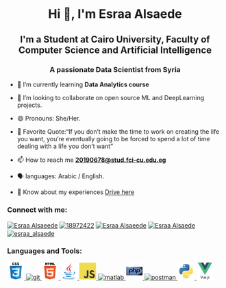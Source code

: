 <h1 align="center">Hi 👋, I'm Esraa Alsaede</h1>

<h2 align="center"> I'm a Student at Cairo University, Faculty of Computer Science and Artificial Intelligence </h2>
<h3 align="center">A passionate Data Scientist from Syria</h3>

- 🌱 I’m currently learning **Data Analytics course**
- 👯 I’m looking to collaborate on open source ML and DeepLearning projects.
- 😄 Pronouns: She/Her.
- 🔖 Favorite Quote:“If you don’t make the time to work on creating the life you want, you’re eventually going to be forced to spend a lot of time dealing with a life  you don’t want”

- 📫 How to reach me **20190678@stud.fci-cu.edu.eg**
- 🗣️ languages: Arabic / English.


- 📄 Know about my experiences [Drive here](https://drive.google.com/drive/folders/13eioJ99l5SrX4hq3aEadJ7_vf5qFKTzR?usp=sharing)

<h3 align="left">Connect with me:</h3>
<p align="left">
<a href="https://www.linkedin.com/in/esraa-alsaeede-9412a121b/" target="blank"><img align="center" src="https://raw.githubusercontent.com/rahuldkjain/github-profile-readme-generator/master/src/images/icons/Social/linked-in-alt.svg" alt="Esraa Alsaeede" height="30" width="40" /></a>
<a href="https://stackoverflow.com/users/18972422" target="blank"><img align="center" src="https://raw.githubusercontent.com/rahuldkjain/github-profile-readme-generator/master/src/images/icons/Social/stack-overflow.svg" alt="18972422" height="30" width="40" /></a>
<a href="https://www.kaggle.com/esraaalsaeede" target="blank"><img align="center" src="https://raw.githubusercontent.com/rahuldkjain/github-profile-readme-generator/master/src/images/icons/Social/kaggle.svg" alt="Esraa Alsaeede" height="30" width="40" /></a>
<a href="https://www.facebook.com/EsraaAlsaede00/" target="blank"><img align="center" src="https://raw.githubusercontent.com/rahuldkjain/github-profile-readme-generator/master/src/images/icons/Social/facebook.svg" alt="Esraa Alsaede" height="30" width="40" /></a>
<a href="https://instagram.com/esraa_alsaede" target="blank"><img align="center" src="https://raw.githubusercontent.com/rahuldkjain/github-profile-readme-generator/master/src/images/icons/Social/instagram.svg" alt="esraa_alsaede" height="30" width="40" /></a>
</p>

<h3 align="left">Languages and Tools:</h3>
<p align="left"> <a href="https://www.w3schools.com/css/" target="_blank" rel="noreferrer"> <img src="https://raw.githubusercontent.com/devicons/devicon/master/icons/css3/css3-original-wordmark.svg" alt="css3" width="40" height="40"/> </a> <a href="https://git-scm.com/" target="_blank" rel="noreferrer"> <img src="https://www.vectorlogo.zone/logos/git-scm/git-scm-icon.svg" alt="git" width="40" height="40"/> </a> <a href="https://www.w3.org/html/" target="_blank" rel="noreferrer"> <img src="https://raw.githubusercontent.com/devicons/devicon/master/icons/html5/html5-original-wordmark.svg" alt="html5" width="40" height="40"/> </a> <a href="https://www.java.com" target="_blank" rel="noreferrer"> <img src="https://raw.githubusercontent.com/devicons/devicon/master/icons/java/java-original.svg" alt="java" width="40" height="40"/> </a> <a href="https://developer.mozilla.org/en-US/docs/Web/JavaScript" target="_blank" rel="noreferrer"> <img src="https://raw.githubusercontent.com/devicons/devicon/master/icons/javascript/javascript-original.svg" alt="javascript" width="40" height="40"/> </a> <a href="https://www.mathworks.com/" target="_blank" rel="noreferrer"> <img src="https://upload.wikimedia.org/wikipedia/commons/2/21/Matlab_Logo.png" alt="matlab" width="40" height="40"/> </a> <a href="https://www.php.net" target="_blank" rel="noreferrer"> <img src="https://raw.githubusercontent.com/devicons/devicon/master/icons/php/php-original.svg" alt="php" width="40" height="40"/> </a> <a href="https://postman.com" target="_blank" rel="noreferrer"> <img src="https://www.vectorlogo.zone/logos/getpostman/getpostman-icon.svg" alt="postman" width="40" height="40"/> </a> <a href="https://www.python.org" target="_blank" rel="noreferrer"> <img src="https://raw.githubusercontent.com/devicons/devicon/master/icons/python/python-original.svg" alt="python" width="40" height="40"/> </a> <a href="https://vuejs.org/" target="_blank" rel="noreferrer"> <img src="https://raw.githubusercontent.com/devicons/devicon/master/icons/vuejs/vuejs-original-wordmark.svg" alt="vuejs" width="40" height="40"/> </a> </p>
